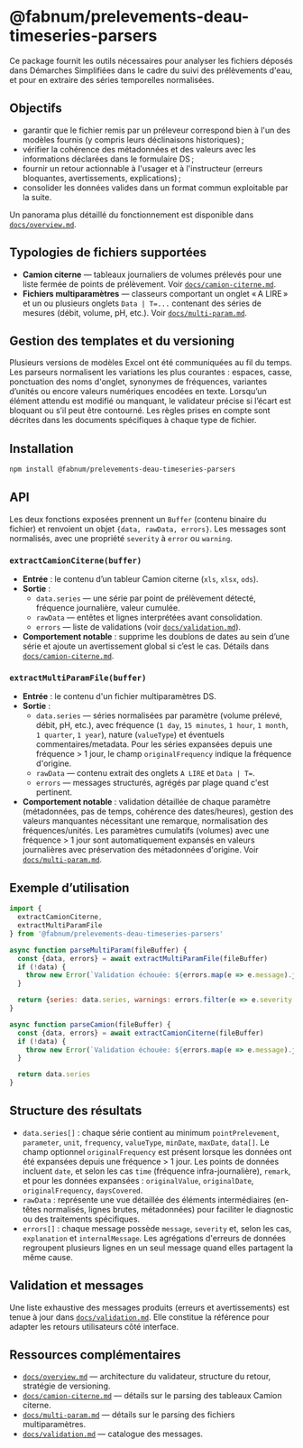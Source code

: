 # @fabnum/prelevements-deau-timeseries-parsers

Ce package fournit les outils nécessaires pour analyser les fichiers déposés dans Démarches Simplifiées dans le cadre du suivi des prélèvements d'eau, et pour en extraire des séries temporelles normalisées.

## Objectifs

- garantir que le fichier remis par un préleveur correspond bien à l'un des modèles fournis (y compris leurs déclinaisons historiques) ;
- vérifier la cohérence des métadonnées et des valeurs avec les informations déclarées dans le formulaire DS ;
- fournir un retour actionnable à l'usager et à l'instructeur (erreurs bloquantes, avertissements, explications) ;
- consolider les données valides dans un format commun exploitable par la suite.

Un panorama plus détaillé du fonctionnement est disponible dans [`docs/overview.md`](docs/overview.md).

## Typologies de fichiers supportées

- **Camion citerne** — tableaux journaliers de volumes prélevés pour une liste fermée de points de prélèvement. Voir [`docs/camion-citerne.md`](docs/camion-citerne.md).
- **Fichiers multiparamètres** — classeurs comportant un onglet « A LIRE » et un ou plusieurs onglets `Data | T=...` contenant des séries de mesures (débit, volume, pH, etc.). Voir [`docs/multi-param.md`](docs/multi-param.md).

## Gestion des templates et du versioning

Plusieurs versions de modèles Excel ont été communiquées au fil du temps. Les parseurs normalisent les variations les plus courantes : espaces, casse, ponctuation des noms d'onglet, synonymes de fréquences, variantes d’unités ou encore valeurs numériques encodées en texte. Lorsqu’un élément attendu est modifié ou manquant, le validateur précise si l’écart est bloquant ou s’il peut être contourné. Les règles prises en compte sont décrites dans les documents spécifiques à chaque type de fichier.

## Installation

```bash
npm install @fabnum/prelevements-deau-timeseries-parsers
```

## API

Les deux fonctions exposées prennent un `Buffer` (contenu binaire du fichier) et renvoient un objet `{data, rawData, errors}`. Les messages sont normalisés, avec une propriété `severity` à `error` ou `warning`.

### `extractCamionCiterne(buffer)`

- **Entrée** : le contenu d’un tableur Camion citerne (`xls`, `xlsx`, `ods`).
- **Sortie** :
  - `data.series` — une série par point de prélèvement détecté, fréquence journalière, valeur cumulée.
  - `rawData` — entêtes et lignes interprétées avant consolidation.
  - `errors` — liste de validations (voir [`docs/validation.md`](docs/validation.md)).
- **Comportement notable** : supprime les doublons de dates au sein d’une série et ajoute un avertissement global si c’est le cas. Détails dans [`docs/camion-citerne.md`](docs/camion-citerne.md).

### `extractMultiParamFile(buffer)`

- **Entrée** : le contenu d'un fichier multiparamètres DS.
- **Sortie** :
  - `data.series` — séries normalisées par paramètre (volume prélevé, débit, pH, etc.), avec fréquence (`1 day`, `15 minutes`, `1 hour`, `1 month`, `1 quarter`, `1 year`), nature (`valueType`) et éventuels commentaires/metadata. Pour les séries expansées depuis une fréquence > 1 jour, le champ `originalFrequency` indique la fréquence d'origine.
  - `rawData` — contenu extrait des onglets `A LIRE` et `Data | T=`.
  - `errors` — messages structurés, agrégés par plage quand c'est pertinent.
- **Comportement notable** : validation détaillée de chaque paramètre (métadonnées, pas de temps, cohérence des dates/heures), gestion des valeurs manquantes nécessitant une remarque, normalisation des fréquences/unités. Les paramètres cumulatifs (volumes) avec une fréquence > 1 jour sont automatiquement expansés en valeurs journalières avec préservation des métadonnées d'origine. Voir [`docs/multi-param.md`](docs/multi-param.md).

## Exemple d’utilisation

```javascript
import {
  extractCamionCiterne,
  extractMultiParamFile
} from '@fabnum/prelevements-deau-timeseries-parsers'

async function parseMultiParam(fileBuffer) {
  const {data, errors} = await extractMultiParamFile(fileBuffer)
  if (!data) {
    throw new Error(`Validation échouée: ${errors.map(e => e.message).join('; ')}`)
  }

  return {series: data.series, warnings: errors.filter(e => e.severity === 'warning')}
}

async function parseCamion(fileBuffer) {
  const {data, errors} = await extractCamionCiterne(fileBuffer)
  if (!data) {
    throw new Error(`Validation échouée: ${errors.map(e => e.message).join('; ')}`)
  }

  return data.series
}
```

## Structure des résultats

- `data.series[]` : chaque série contient au minimum `pointPrelevement`, `parameter`, `unit`, `frequency`, `valueType`, `minDate`, `maxDate`, `data[]`. Le champ optionnel `originalFrequency` est présent lorsque les données ont été expansées depuis une fréquence > 1 jour. Les points de données incluent `date`, et selon les cas `time` (fréquence infra-journalière), `remark`, et pour les données expansées : `originalValue`, `originalDate`, `originalFrequency`, `daysCovered`.
- `rawData` : représente une vue détaillée des éléments intermédiaires (en-têtes normalisés, lignes brutes, métadonnées) pour faciliter le diagnostic ou des traitements spécifiques.
- `errors[]` : chaque message possède `message`, `severity` et, selon les cas, `explanation` et `internalMessage`. Les agrégations d'erreurs de données regroupent plusieurs lignes en un seul message quand elles partagent la même cause.

## Validation et messages

Une liste exhaustive des messages produits (erreurs et avertissements) est tenue à jour dans [`docs/validation.md`](docs/validation.md). Elle constitue la référence pour adapter les retours utilisateurs côté interface.

## Ressources complémentaires

- [`docs/overview.md`](docs/overview.md) — architecture du validateur, structure du retour, stratégie de versioning.
- [`docs/camion-citerne.md`](docs/camion-citerne.md) — détails sur le parsing des tableaux Camion citerne.
- [`docs/multi-param.md`](docs/multi-param.md) — détails sur le parsing des fichiers multiparamètres.
- [`docs/validation.md`](docs/validation.md) — catalogue des messages.
